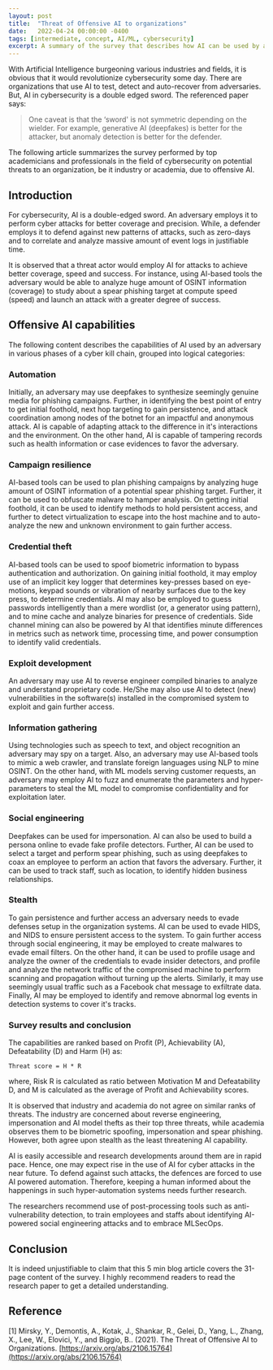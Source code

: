 ```yaml
---
layout: post
title:  "Threat of Offensive AI to organizations"
date:   2022-04-24 00:00:00 -0400
tags: [intermediate, concept, AI/ML, cybersecurity]
excerpt: A summary of the survey that describes how AI can be used by adversaries to enhance their cyber attacks
---
```


With Artificial Intelligence burgeoning various industries and fields, it is obvious that it would revolutionize cybersecurity some day. There are organizations that use AI to test, detect and auto-recover from adversaries. But, AI in cybersecurity is a double edged sword. The referenced paper says:

> One caveat is that the ‘sword' is not symmetric depending on the wielder. For example, generative AI (deepfakes) is better for the attacker, but anomaly detection is better for the defender.

The following article summarizes the survey performed by top academicians and professionals in the field of cybersecurity on potential threats to an organization, be it industry or academia, due to offensive AI.

## Introduction

For cybersecurity, AI is a double-edged sword. An adversary employs it to perform cyber attacks for better coverage and precision. While, a defender employs it to defend against new patterns of attacks, such as zero-days and to correlate and analyze massive amount of event logs in justifiable time.

It is observed that a threat actor would employ AI for attacks to achieve better coverage, speed and success. For instance, using AI-based tools the adversary would be able to analyze huge amount of OSINT information (coverage) to study about a spear phishing target at compute speed (speed) and launch an attack with a greater degree of success.

## Offensive AI capabilities

The following content describes the capabilities of AI used by an adversary in various phases of a cyber kill chain, grouped into logical categories:

### Automation

Initially, an adversary may use deepfakes to synthesize seemingly genuine media for phishing campaigns. Further, in identifying the best point of entry to get initial foothold, next hop targeting to gain persistence, and attack coordination among nodes of the botnet for an impactful and anonymous attack. AI is capable of adapting attack to the difference in it's interactions and the environment. On the other hand, AI is capable of tampering records such as health information or case evidences to favor the adversary.

### Campaign resilience

AI-based tools can be used to plan phishing campaigns by analyzing huge amount of OSINT information of a potential spear phishing target. Further, it can be used to obfuscate malware to hamper analysis. On getting initial foothold, it can be used to identify methods to hold persistent access, and further to detect virtualization to escape into the host machine and to auto-analyze the new and unknown environment to gain further access.

### Credential theft

AI-based tools can be used to spoof biometric information to bypass authentication and authorization. On gaining initial foothold, it may employ use of an implicit key logger that determines key-presses based on eye-motions, keypad sounds or vibration of nearby surfaces due to the key press, to determine credentials. AI may also be employed to guess passwords intelligently than a mere wordlist (or, a generator using pattern), and to mine cache and analyze binaries for presence of credentials. Side channel mining can also be powered by AI that identifies minute differences in metrics such as network time, processing time, and power consumption to identify valid credentials.

### Exploit development

An adversary may use AI to reverse engineer compiled binaries to analyze and understand proprietary code. He/She may also use AI to detect (new) vulnerabilities in the software(s) installed in the compromised system to exploit and gain further access.

### Information gathering

Using technologies such as speech to text, and object recognition an adversary may spy on a target. Also, an adversary may use AI-based tools to mimic a web crawler, and translate foreign languages using NLP to mine OSINT. On the other hand, with ML models serving customer requests, an adversary may employ AI to fuzz and enumerate the parameters and hyper-parameters to steal the ML model to compromise confidentiality and for exploitation later.

### Social engineering

Deepfakes can be used for impersonation. AI can also be used to build a persona online to evade fake profile detectors. Further, AI can be used to select a target and perform spear phishing, such as using deepfakes to coax an employee to perform an action that favors the adversary. Further, it can be used to track staff, such as location, to identify hidden business relationships.

### Stealth

To gain persistence and further access an adversary needs to evade defenses setup in the organization systems. AI can be used to evade HIDS, and NIDS to ensure persistent access to the system. To gain further access through social engineering, it may be employed to create malwares to evade email filters. On the other hand, it can be used to profile usage and analyze the owner of the credentials to evade insider detectors, and profile and analyze the network traffic of the compromised machine to perform scanning and propagation without turning up the alerts. Similarly, it may use seemingly usual traffic such as a Facebook chat message to exfiltrate data. Finally, AI may be employed to identify and remove abnormal log events in detection systems to cover it's tracks.

### Survey results and conclusion

The capabilities are ranked based on Profit (P), Achievability (A), Defeatability (D) and Harm (H) as:

```Threat score = H * R```

where, Risk R is calculated as ratio between Motivation M and Defeatability D, and M is calculated as the average of Profit and Achievability scores.

It is observed that industry and academia do not agree on similar ranks of threats. The industry are concerned about reverse engineering, impersonation and AI model thefts as their top three threats, while academia observes them to be biometric spoofing, impersonation and spear phishing. However, both agree upon stealth as the least threatening AI capability.

AI is easily accessible and research developments around them are in rapid pace. Hence, one may expect rise in the use of AI for cyber attacks in the near future. To defend against such attacks, the defences are forced to use AI powered automation. Therefore, keeping a human informed about the happenings in such hyper-automation systems needs further research.

The researchers recommend use of post-processing tools such as anti-vulnerability detection, to train employees and staffs about identifying AI-powered social engineering attacks and to embrace MLSecOps.

## Conclusion

It is indeed unjustifiable to claim that this 5 min blog article covers the 31-page content of the survey. I highly recommend readers to read the research paper to get a detailed understanding.

## Reference

[1] Mirsky, Y., Demontis, A., Kotak, J., Shankar, R., Gelei, D., Yang, L., Zhang, X., Lee, W., Elovici, Y., and Biggio, B.. (2021). The Threat of Offensive AI to Organizations. [https://arxiv.org/abs/2106.15764](https://arxiv.org/abs/2106.15764)